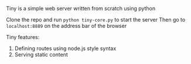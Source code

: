 Tiny is a simple web server written from scratch using python

Clone the repo and run `python tiny-core.py` to start the server
Then go to `localhost:8889` on the address bar of the browser

Tiny features:

1. Defining routes using node.js style syntax
2. Serving static content
